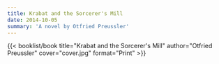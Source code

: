 ```yaml
---
title: Krabat and the Sorcerer's Mill
date: 2014-10-05
summary: 'A novel by Otfried Preussler'
---
```


{{< booklist/book
title="Krabat and the Sorcerer's Mill"
author="Otfried Preussler"
cover="cover.jpg"
format="Print" >}}
